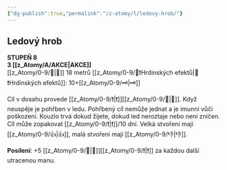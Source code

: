 ```yaml
---
{"dg-publish":true,"permalink":"/z-atomy/l/ledovy-hrob/"}
---
```


## Ledový hrob  
**STUPEŇ 8**  
**3 [[z_Atomy/A/AKCE\|AKCE]]**  
[[z_Atomy/0-9/🫱\|🫱]] 18 metrů
[[z_Atomy/0-9/📶❗Hrdinských efektů\|📶❗Hrdinských efektů]]: 10+[[z_Atomy/0-9/🗝\|🗝]]

Cíl v dosahu provede [[z_Atomy/0-9/❗\|❗]][[z_Atomy/0-9/💪\|💪]]. Když neuspěje je pohřben v ledu. 
Pohřbený cíl nemůže jednat a je imunní vůči poškození. Kouzlo trvá dokud žijete, dokud led neroztaje nebo není zničen. 
Cíl může zopakovat [[z_Atomy/0-9/❗\|❗]]/10 dní. Velká stvoření mají [[z_Atomy/0-9/👍\|👍]], malá stvoření mají [[z_Atomy/0-9/👎\|👎]].

**Posílení**: +5 [[z_Atomy/0-9/📶\|📶]][[z_Atomy/0-9/❗\|❗]] za každou další utracenou manu.